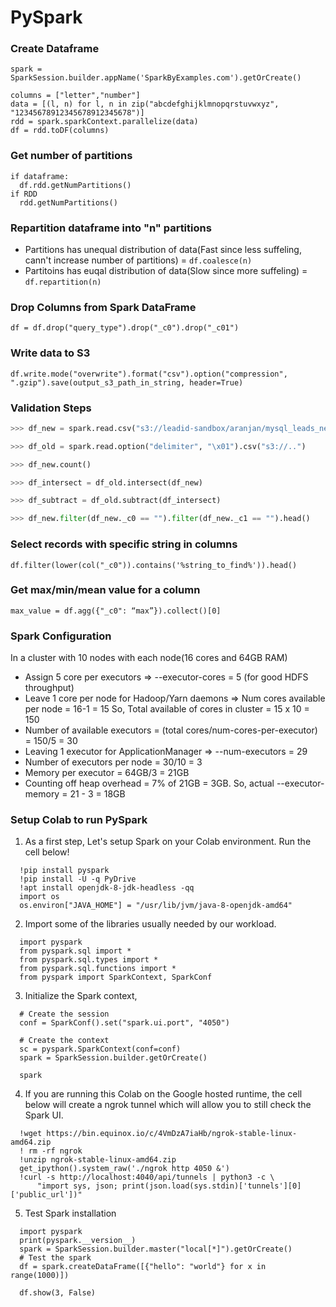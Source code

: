 # PySpark

### Create Dataframe
```
spark = SparkSession.builder.appName('SparkByExamples.com').getOrCreate()

columns = ["letter","number"]
data = [(l, n) for l, n in zip("abcdefghijklmnopqrstuvwxyz", "12345678912345678912345678")]
rdd = spark.sparkContext.parallelize(data)
df = rdd.toDF(columns)
```

### Get number of partitions
```
if dataframe:
  df.rdd.getNumPartitions()
if RDD
  rdd.getNumPartitions()
```

### Repartition dataframe into "n" partitions
* Partitions has unequal distribution of data(Fast since less suffeling, cann't increase number of partitions) = `df.coalesce(n)`
* Partitoins has euqal distribution of data(Slow since more suffeling) = `df.repartition(n)`

### Drop Columns from Spark DataFrame

`df = df.drop("query_type").drop("_c0").drop("_c01")`

### Write data to S3

`df.write.mode("overwrite").format("csv").option("compression", ".gzip").save(output_s3_path_in_string, header=True)`

### Validation Steps
```python
>>> df_new = spark.read.csv("s3://leadid-sandbox/aranjan/mysql_leads_new")

>>> df_old = spark.read.option("delimiter", "\x01").csv("s3://..")

>>> df_new.count()

>>> df_intersect = df_old.intersect(df_new)

>>> df_subtract = df_old.subtract(df_intersect)

>>> df_new.filter(df_new._c0 == "").filter(df_new._c1 == "").head()
```

### Select records with specific string in columns

`df.filter(lower(col("_c0")).contains('%string_to_find%')).head()`

### Get max/min/mean value for a column

`max_value = df.agg({"_c0": “max”}).collect()[0]`

### Spark Configuration
In a cluster with 10 nodes with each node(16 cores and 64GB RAM)
* Assign 5 core per executors => --executor-cores = 5 (for good HDFS throughput)
* Leave 1 core per node for Hadoop/Yarn daemons => Num cores available per node = 16-1 = 15
  So, Total available of cores in cluster = 15 x 10 = 150
* Number of available executors = (total cores/num-cores-per-executor) = 150/5 = 30
* Leaving 1 executor for ApplicationManager => --num-executors = 29
* Number of executors per node = 30/10 = 3
* Memory per executor = 64GB/3 = 21GB
* Counting off heap overhead = 7% of 21GB = 3GB. So, actual --executor-memory = 21 - 3 = 18GB

### Setup Colab to run PySpark
1. As a first step, Let's setup Spark on your Colab environment. Run the cell below!
```[Python]
  !pip install pyspark
  !pip install -U -q PyDrive
  !apt install openjdk-8-jdk-headless -qq
  import os
  os.environ["JAVA_HOME"] = "/usr/lib/jvm/java-8-openjdk-amd64"
```
2. Import some of the libraries usually needed by our workload.
```[Python]
  import pyspark
  from pyspark.sql import *
  from pyspark.sql.types import *
  from pyspark.sql.functions import *
  from pyspark import SparkContext, SparkConf
```
3. Initialize the Spark context, 
```[Python]
  # Create the session
  conf = SparkConf().set("spark.ui.port", "4050")

  # Create the context
  sc = pyspark.SparkContext(conf=conf)
  spark = SparkSession.builder.getOrCreate()

  spark
```
4. If you are running this Colab on the Google hosted runtime, the cell below will create a ngrok tunnel which will allow you to still check the Spark UI.
```[Python]
  !wget https://bin.equinox.io/c/4VmDzA7iaHb/ngrok-stable-linux-amd64.zip
  ! rm -rf ngrok
  !unzip ngrok-stable-linux-amd64.zip
  get_ipython().system_raw('./ngrok http 4050 &')
  !curl -s http://localhost:4040/api/tunnels | python3 -c \
      "import sys, json; print(json.load(sys.stdin)['tunnels'][0]['public_url'])"
```
5. Test Spark installation
```[Python]
  import pyspark
  print(pyspark.__version__)
  spark = SparkSession.builder.master("local[*]").getOrCreate()
  # Test the spark 
  df = spark.createDataFrame([{"hello": "world"} for x in range(1000)])

  df.show(3, False)
```
